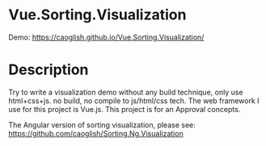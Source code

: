 # Vue.Sorting.Visualization

Demo: https://caoglish.github.io/Vue.Sorting.Visualization/

# Description
Try to write a visualization demo without any build technique, only use html+css+js. no build, no compile to js/html/css tech. The web framework I use for this project is Vue.js. This project is for an Approval concepts.

The Angular version of sorting visualization, please see: https://github.com/caoglish/Sorting.Ng.Visualization
